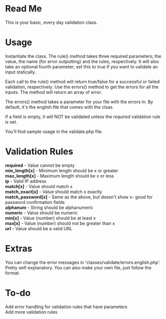 # Read Me 

This is your basic, every day validation class.

# Usage

Instantiate the class. The rule() method takes three required parameters; the value, the name (for error outputting) and the rules, respectively. It will also take an optional fourth parameter; set this to true if you want to validate an input statically.  

Each call to the rule() method will return true/false for a successful or failed validation, respectively. 
Use the errors() method to get the errors for all the inputs. The method will return an array of error.

The errors() method takes a parameter for your file with the errors in. By default, it's the english file that comes with the clsas.

If a field is empty, it will NOT be validated unless the *required* validation rule is set.

You'll find sample usage in the validate.php file.



# Validation Rules

__required__ - Value cannot be empty  
__min_length[x]__ - Minimum length should be x or greater  
__max_length[x]__ - Maximum length should be x or less  
__ip__ - Valid IP address  
__match[x]__ - Value should match x  
__match_exact[x]__ - Value should match x exactly  
__match_password[x]__ - Same as the above, but doesn't show x- good for password confirmation fields  
__alphanum__ - String should be alphanumeric  
__numeric__ - Value should be numeric  
__min[x]__ - Value (number) should be at least x  
__max[x]__ - Value (number) should not be greater than x  
__url__ - Value should be a valid URL  

# Extras

You can change the error messages in 'classes/validate/errors.english.php'. Pretty self-explanatory. You can also make your own file, just follow the format.

# To-do


Add error handling for validation rules that have parameters  
Add more validation rules